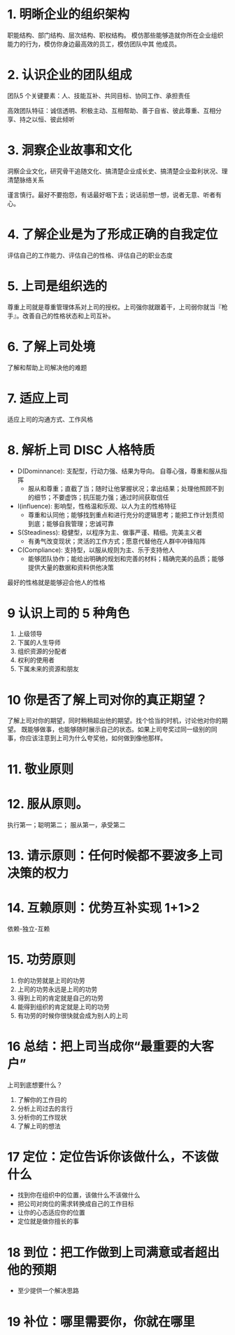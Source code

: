 # 1. 明晰企业的组织架构
职能结构、部门结构、层次结构、职权结构。 模仿那些能够造就你所在企业组织能力的行为，模仿你身边最高效的员工，模仿团队中其
他成员。

# 2. 认识企业的团队组成
团队5 个关键要素：人、技能互补、共同目标、协同工作、承担责任

高效团队特征：诚信透明、积极主动、互相帮助、善于自省、彼此尊重、互相分享、持之以恒、彼此倾听

# 3. 洞察企业故事和文化
洞察企业文化，研究骨干追随文化、搞清楚企业成长史、搞清楚企业盈利状况、理清楚脉络关系

谨言慎行。最好不要抱怨，有话最好咽下去；说话前想一想，说者无意、听者有心。

# 4. 了解企业是为了形成正确的自我定位
评估自己的工作能力、评估自己的性格、评估自己的职业态度

# 5. 上司是组织选的
尊重上司就是尊重管理体系对上司的授权。上司强你就跟着干，上司弱你就当『枪手』。改善自己的性格状态和上司互补。

# 6. 了解上司处境
了解和帮助上司解决他的难题

# 7. 适应上司
适应上司的沟通方式、工作风格

# 8. 解析上司 DISC 人格特质

- D(Dominnance): 支配型，行动力强、结果为导向。 自尊心强，尊重和服从指挥
  - 服从和尊重；直截了当；随时让他掌握状况；拿出结果；处理他照顾不到的细节；不要虚饰；抗压能力强；通过时间获取信任
- I(influence): 影响型，性格温和乐观、以人为主的性格特征
  - 尊重和认同他；能够找到重点和进行充分的逻辑思考；能把工作计划贯彻到底；能够自我管理；忠诚可靠
- S(Steadiness): 稳健型，以程序为主、做事严谨、精细。完美主义者
  - 有勇气改变现状；灵活的工作方式；愿意代替他在人群中冲锋陷阵
- C(Compliance): 支持型，以服从规则为主、乐于支持他人
  - 能够团队协作；能给出明确的规划和完善的材料；精确完美的品质；能够提供大量的数据和资料供他决策

最好的性格就是能够迎合他人的性格

# 9 认识上司的 5 种角色

1. 上级领导
2. 下属的人生导师
3. 组织资源的分配者
4. 权利的使用者
5. 下属未来的资源和朋友

# 10 你是否了解上司对你的真正期望？

了解上司对你的期望，同时稍稍超出他的期望。找个恰当的时机，讨论他对你的期望。
既能够做事，也能够随时展示自己的状态。如果上司夸奖过同一级别的同事，你应该注意到上司为什么夸奖他，如何做到像他那样。


# 11. 敬业原则

# 12. 服从原则。
执行第一；聪明第二； 服从第一，承受第二

# 13. 请示原则：任何时候都不要波多上司决策的权力

# 14. 互赖原则：优势互补实现 1+1>2
依赖-独立-互赖

# 15. 功劳原则

1. 你的功劳就是上司的功劳
2. 上司的功劳永远是上司的功劳
3. 得到上司的肯定就是自己的功劳
4. 能得到组织的肯定就是上司的功劳
5. 有功劳的时候你很快就会成为别人的上司

# 16 总结：把上司当成你“最重要的大客户”

上司到底想要什么？

1. 了解你的工作目的
2. 分析上司过去的言行
3. 分析你的工作现状
4. 了解上司的想法


# 17 定位：定位告诉你该做什么，不该做什么

- 找到你在组织中的位置，该做什么不该做什么
- 把公司对岗位的需求转换成自己的工作目标
- 让你的心态适应你的位置
- 定位就是做你擅长的事

# 18 到位：把工作做到上司满意或者超出他的预期

- 至少提供一个解决思路

# 19 补位：哪里需要你，你就在哪里
